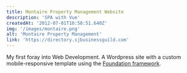 ```yaml
---
title: Montaire Property Management Website
description: 'SPA with Vue'
createdAt: '2012-07-01T10:58:51.640Z'
img: '/images/montaire.png'
alt: 'Montaire Property Management'
link: 'https://directory.sjbusinessguild.com'
---
```


My first foray into Web Development. A Wordpress site with a custom mobile-responsive template using the [Foundation framework](https://get.foundation/).